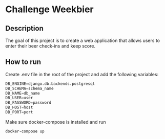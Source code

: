 # Challenge Weekbier

## Description
The goal of this project is to create a web application that allows users to enter
their beer check-ins and keep score.

## How to run
Create .env file in the root of the project and add the following variables:
```python
DB_ENGINE=django.db.backends.postgresql
DB_SCHEMA=schema_name
DB_NAME=db_name
DB_USER=user
DB_PASSWORD=password
DB_HOST=host
DB_PORT=port
```

Make sure docker-compose is installed and run
```bash
docker-compose up
```
